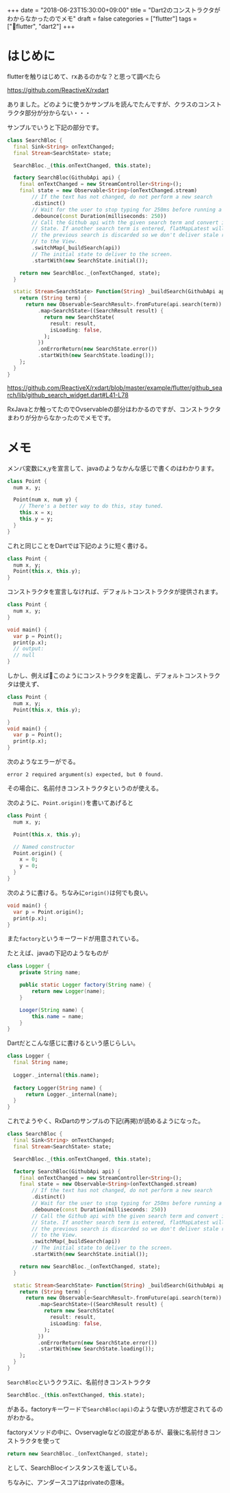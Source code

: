 +++
date = "2018-06-23T15:30:00+09:00"
title = "Dart2のコンストラクタがわからなかったのでメモ"
draft = false
categories = ["flutter"]
tags = ["flutter", "dart2"]
+++

# はじめに

flutterを触りはじめて、rxあるのかな？と思って調べたら

https://github.com/ReactiveX/rxdart

ありました。どのように使うかサンプルを読んでたんですが、クラスのコンストラクタ部分が分からない・・・

サンプルでいうと下記の部分です。

```dart
class SearchBloc {
  final Sink<String> onTextChanged;
  final Stream<SearchState> state;

  SearchBloc._(this.onTextChanged, this.state);

  factory SearchBloc(GithubApi api) {
    final onTextChanged = new StreamController<String>();
    final state = new Observable<String>(onTextChanged.stream)
        // If the text has not changed, do not perform a new search
        .distinct()
        // Wait for the user to stop typing for 250ms before running a search
        .debounce(const Duration(milliseconds: 250))
        // Call the Github api with the given search term and convert it to a
        // State. If another search term is entered, flatMapLatest will ensure
        // the previous search is discarded so we don't deliver stale results
        // to the View.
        .switchMap(_buildSearch(api))
        // The initial state to deliver to the screen.
        .startWith(new SearchState.initial());

    return new SearchBloc._(onTextChanged, state);
  }

  static Stream<SearchState> Function(String) _buildSearch(GithubApi api) {
    return (String term) {
      return new Observable<SearchResult>.fromFuture(api.search(term))
          .map<SearchState>((SearchResult result) {
            return new SearchState(
              result: result,
              isLoading: false,
            );
          })
          .onErrorReturn(new SearchState.error())
          .startWith(new SearchState.loading());
    };
  }
}
```

https://github.com/ReactiveX/rxdart/blob/master/example/flutter/github_search/lib/github_search_widget.dart#L41-L78

RxJavaとか触ってたのでOvservableの部分はわかるのですが、コンストラクタまわりが分からなかったのでメモです。

# メモ

メンバ変数にx,yを宣言して、javaのようなかんな感じで書くのはわかります。

```dart
class Point {
  num x, y;

  Point(num x, num y) {
    // There's a better way to do this, stay tuned.
    this.x = x;
    this.y = y;
  }
}
```

これと同じことをDartでは下記のように短く書ける。

```dart
class Point {
  num x, y;
  Point(this.x, this.y);
}
```

コンストラクタを宣言しなければ、デフォルトコンストラクタが提供されます。

```dart
class Point {
  num x, y;
}

void main() {
  var p = Point();
  print(p.x);
  // output:
  // null
}
```

しかし、例えばこのようにコンストラクタを定義し、デフォルトコンストラクタは使えず、

```dart
class Point {
  num x, y;
  Point(this.x, this.y);

}
void main() {
  var p = Point();
  print(p.x);
}
```

次のようなエラーがでる。

```
error 2 required argument(s) expected, but 0 found.
```

その場合に、名前付きコンストラクタというのが使える。

次のように、`Point.origin()`を書いてあげると


```dart
class Point {
  num x, y;

  Point(this.x, this.y);

  // Named constructor
  Point.origin() {
    x = 0;
    y = 0;
  }
}
```

次のように書ける。ちなみに`origin()`は何でも良い。

```dart
void main() {
  var p = Point.origin();
  print(p.x);
}
```

また`factory`というキーワードが用意されている。

たとえば、javaの下記のようなものが

```java
class Logger {
    private String name;

    public static Logger factory(String name) {
        return new Logger(name);
    }

    Looger(String name) {
        this.name = name;
    }
}
```

Dartだとこんな感じに書けるという感じらしい。

```dart
class Logger {
  final String name;
  
  Logger._internal(this.name);
  
  factory Logger(String name) {
      return Logger._internal(name);
  }
}
```

これでようやく、RxDartのサンプルの下記(再掲)が読めるようになった。


```dart
class SearchBloc {
  final Sink<String> onTextChanged;
  final Stream<SearchState> state;

  SearchBloc._(this.onTextChanged, this.state);

  factory SearchBloc(GithubApi api) {
    final onTextChanged = new StreamController<String>();
    final state = new Observable<String>(onTextChanged.stream)
        // If the text has not changed, do not perform a new search
        .distinct()
        // Wait for the user to stop typing for 250ms before running a search
        .debounce(const Duration(milliseconds: 250))
        // Call the Github api with the given search term and convert it to a
        // State. If another search term is entered, flatMapLatest will ensure
        // the previous search is discarded so we don't deliver stale results
        // to the View.
        .switchMap(_buildSearch(api))
        // The initial state to deliver to the screen.
        .startWith(new SearchState.initial());

    return new SearchBloc._(onTextChanged, state);
  }

  static Stream<SearchState> Function(String) _buildSearch(GithubApi api) {
    return (String term) {
      return new Observable<SearchResult>.fromFuture(api.search(term))
          .map<SearchState>((SearchResult result) {
            return new SearchState(
              result: result,
              isLoading: false,
            );
          })
          .onErrorReturn(new SearchState.error())
          .startWith(new SearchState.loading());
    };
  }
}
```


`SearchBloc`というクラスに、名前付きコンストラクタ

```dart
SearchBloc._(this.onTextChanged, this.state);
```

がある。factoryキーワードで`SearchBloc(api)`のような使い方が想定されてるのがわかる。

factoryメソッドの中に、Ovservagleなどの設定があるが、最後に名前付きコンストラクタを使って

```dart
return new SearchBloc._(onTextChanged, state);
```
として、SearchBlocインスタンスを返している。

ちなみに、アンダースコアはprivateの意味。
